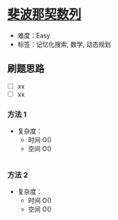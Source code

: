 # [斐波那契数列](https://leetcode-cn.com/problems/fei-bo-na-qi-shu-lie-lcof/)

- 难度：Easy
- 标签：记忆化搜索, 数学, 动态规划

## 刷题思路

- [ ] xx
- [ ] xx

### 方法 1

- 复杂度：
    - 时间 O()
    - 空间 O()

``` js

```

### 方法 2

- 复杂度：
    - 时间 O()
    - 空间 O()

``` js

```
